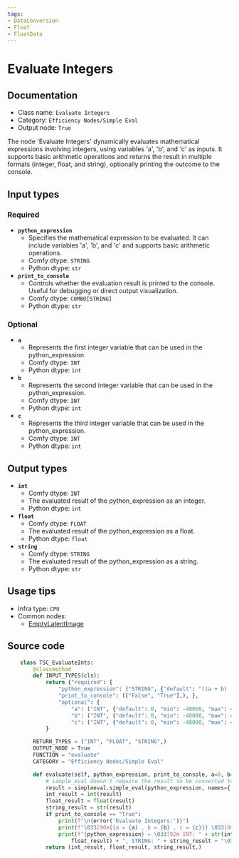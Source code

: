```yaml
---
tags:
- DataConversion
- Float
- FloatData
---
```


# Evaluate Integers
## Documentation
- Class name: `Evaluate Integers`
- Category: `Efficiency Nodes/Simple Eval`
- Output node: `True`

The node 'Evaluate Integers' dynamically evaluates mathematical expressions involving integers, using variables 'a', 'b', and 'c' as inputs. It supports basic arithmetic operations and returns the result in multiple formats (integer, float, and string), optionally printing the outcome to the console.
## Input types
### Required
- **`python_expression`**
    - Specifies the mathematical expression to be evaluated. It can include variables 'a', 'b', and 'c' and supports basic arithmetic operations.
    - Comfy dtype: `STRING`
    - Python dtype: `str`
- **`print_to_console`**
    - Controls whether the evaluation result is printed to the console. Useful for debugging or direct output visualization.
    - Comfy dtype: `COMBO[STRING]`
    - Python dtype: `str`
### Optional
- **`a`**
    - Represents the first integer variable that can be used in the python_expression.
    - Comfy dtype: `INT`
    - Python dtype: `int`
- **`b`**
    - Represents the second integer variable that can be used in the python_expression.
    - Comfy dtype: `INT`
    - Python dtype: `int`
- **`c`**
    - Represents the third integer variable that can be used in the python_expression.
    - Comfy dtype: `INT`
    - Python dtype: `int`
## Output types
- **`int`**
    - Comfy dtype: `INT`
    - The evaluated result of the python_expression as an integer.
    - Python dtype: `int`
- **`float`**
    - Comfy dtype: `FLOAT`
    - The evaluated result of the python_expression as a float.
    - Python dtype: `float`
- **`string`**
    - Comfy dtype: `STRING`
    - The evaluated result of the python_expression as a string.
    - Python dtype: `str`
## Usage tips
- Infra type: `CPU`
- Common nodes:
    - [EmptyLatentImage](../../Comfy/Nodes/EmptyLatentImage.md)



## Source code
```python
    class TSC_EvaluateInts:
        @classmethod
        def INPUT_TYPES(cls):
            return {"required": {
                "python_expression": ("STRING", {"default": "((a + b) - c) / 2", "multiline": False}),
                "print_to_console": (["False", "True"],), },
                "optional": {
                    "a": ("INT", {"default": 0, "min": -48000, "max": 48000, "step": 1}),
                    "b": ("INT", {"default": 0, "min": -48000, "max": 48000, "step": 1}),
                    "c": ("INT", {"default": 0, "min": -48000, "max": 48000, "step": 1}), },
            }

        RETURN_TYPES = ("INT", "FLOAT", "STRING",)
        OUTPUT_NODE = True
        FUNCTION = "evaluate"
        CATEGORY = "Efficiency Nodes/Simple Eval"

        def evaluate(self, python_expression, print_to_console, a=0, b=0, c=0):
            # simple_eval doesn't require the result to be converted to a string
            result = simpleeval.simple_eval(python_expression, names={'a': a, 'b': b, 'c': c})
            int_result = int(result)
            float_result = float(result)
            string_result = str(result)
            if print_to_console == "True":
                print(f"\n{error('Evaluate Integers:')}")
                print(f"\033[90m{{a = {a} , b = {b} , c = {c}}} \033[0m")
                print(f"{python_expression} = \033[92m INT: " + str(int_result) + " , FLOAT: " + str(
                    float_result) + ", STRING: " + string_result + "\033[0m")
            return (int_result, float_result, string_result,)

```
